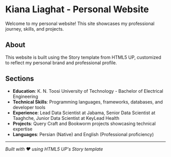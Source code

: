 # Kiana Liaghat - Personal Website

Welcome to my personal website! This site showcases my professional journey, skills, and projects.

## About

This website is built using the Story template from HTML5 UP, customized to reflect my personal brand and professional profile.

## Sections

- **Education**: K. N. Toosi University of Technology - Bachelor of Electrical Engineering
- **Technical Skills**: Programming languages, frameworks, databases, and developer tools
- **Experience**: Lead Data Scientist at Jabama, Senior Data Scientist at Taaghche, Junior Data Scientist at KeyLead Health
- **Projects**: Query Craft and Bookworm projects showcasing technical expertise
- **Languages**: Persian (Native) and English (Professional proficiency)

---

*Built with ❤️ using HTML5 UP's Story template*

